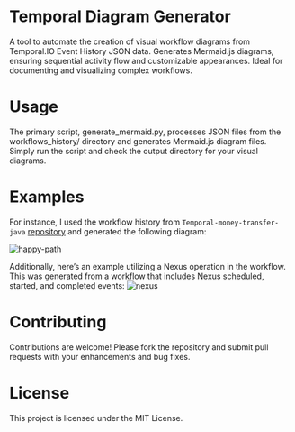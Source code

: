 # Temporal Diagram Generator
A tool to automate the creation of visual workflow diagrams from Temporal.IO Event History JSON data. Generates Mermaid.js diagrams, ensuring sequential activity flow and customizable appearances. Ideal for documenting and visualizing complex workflows.

# Usage

The primary script, generate_mermaid.py, processes JSON files from the workflows_history/ directory and generates Mermaid.js diagram files. Simply run the script and check the output directory for your visual diagrams.

# Examples

For instance, I used the workflow history from `Temporal-money-transfer-java` [repository](https://github.com/temporal-sa/temporal-money-transfer-java/blob/2d1a7e17029290623f192cb07bb3dbe43d6c4028/workflowHistories/happy-path-ui-decoded.json)  and generated the following diagram:

![happy-path](https://github.com/user-attachments/assets/62487a44-c3bf-4031-aaca-5ca07187137a)

Additionally, here’s an example utilizing a Nexus operation in the workflow. This was generated from a workflow that includes Nexus scheduled, started, and completed events:
![nexus](https://github.com/user-attachments/assets/28b32882-5ba7-4ca5-b043-2f89b08c3671)



# Contributing

Contributions are welcome! Please fork the repository and submit pull requests with your enhancements and bug fixes.

# License

This project is licensed under the MIT License.
